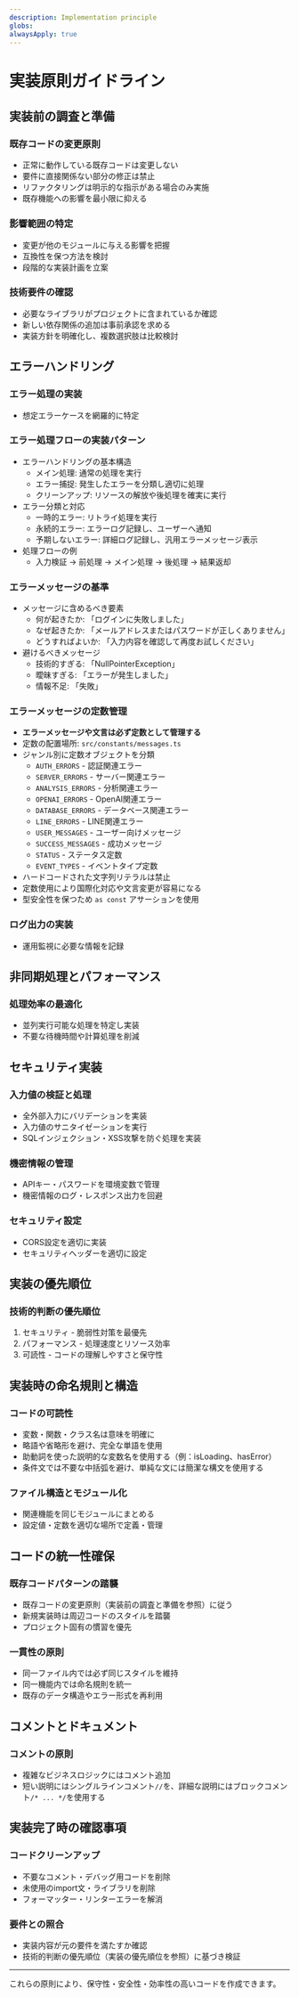 ```yaml
---
description: Implementation principle
globs:
alwaysApply: true
---
```


# 実装原則ガイドライン

## 実装前の調査と準備

### 既存コードの変更原則

- 正常に動作している既存コードは変更しない
- 要件に直接関係ない部分の修正は禁止
- リファクタリングは明示的な指示がある場合のみ実施
- 既存機能への影響を最小限に抑える

### 影響範囲の特定

- 変更が他のモジュールに与える影響を把握
- 互換性を保つ方法を検討
- 段階的な実装計画を立案

### 技術要件の確認

- 必要なライブラリがプロジェクトに含まれているか確認
- 新しい依存関係の追加は事前承認を求める
- 実装方針を明確化し、複数選択肢は比較検討

## エラーハンドリング

### エラー処理の実装

- 想定エラーケースを網羅的に特定

### エラー処理フローの実装パターン

- エラーハンドリングの基本構造
  - メイン処理: 通常の処理を実行
  - エラー捕捉: 発生したエラーを分類し適切に処理
  - クリーンアップ: リソースの解放や後処理を確実に実行
- エラー分類と対応
  - 一時的エラー: リトライ処理を実行
  - 永続的エラー: エラーログ記録し、ユーザーへ通知
  - 予期しないエラー: 詳細ログ記録し、汎用エラーメッセージ表示
- 処理フローの例
  - 入力検証 → 前処理 → メイン処理 → 後処理 → 結果返却

### エラーメッセージの基準

- メッセージに含めるべき要素
  - 何が起きたか: 「ログインに失敗しました」
  - なぜ起きたか: 「メールアドレスまたはパスワードが正しくありません」
  - どうすればよいか: 「入力内容を確認して再度お試しください」
- 避けるべきメッセージ
  - 技術的すぎる: 「NullPointerException」
  - 曖昧すぎる: 「エラーが発生しました」
  - 情報不足: 「失敗」

### エラーメッセージの定数管理

- **エラーメッセージや文言は必ず定数として管理する**
- 定数の配置場所: `src/constants/messages.ts`
- ジャンル別に定数オブジェクトを分類
  - `AUTH_ERRORS` - 認証関連エラー
  - `SERVER_ERRORS` - サーバー関連エラー
  - `ANALYSIS_ERRORS` - 分析関連エラー
  - `OPENAI_ERRORS` - OpenAI関連エラー
  - `DATABASE_ERRORS` - データベース関連エラー
  - `LINE_ERRORS` - LINE関連エラー
  - `USER_MESSAGES` - ユーザー向けメッセージ
  - `SUCCESS_MESSAGES` - 成功メッセージ
  - `STATUS` - ステータス定数
  - `EVENT_TYPES` - イベントタイプ定数
- ハードコードされた文字列リテラルは禁止
- 定数使用により国際化対応や文言変更が容易になる
- 型安全性を保つため `as const` アサーションを使用

### ログ出力の実装

- 運用監視に必要な情報を記録

## 非同期処理とパフォーマンス

### 処理効率の最適化

- 並列実行可能な処理を特定し実装
- 不要な待機時間や計算処理を削減

## セキュリティ実装

### 入力値の検証と処理

- 全外部入力にバリデーションを実装
- 入力値のサニタイゼーションを実行
- SQLインジェクション・XSS攻撃を防ぐ処理を実装

### 機密情報の管理

- APIキー・パスワードを環境変数で管理
- 機密情報のログ・レスポンス出力を回避

### セキュリティ設定

- CORS設定を適切に実装
- セキュリティヘッダーを適切に設定

## 実装の優先順位

### 技術的判断の優先順位

1. セキュリティ - 脆弱性対策を最優先
2. パフォーマンス - 処理速度とリソース効率
3. 可読性 - コードの理解しやすさと保守性

## 実装時の命名規則と構造

### コードの可読性

- 変数・関数・クラス名は意味を明確に
- 略語や省略形を避け、完全な単語を使用
- 助動詞を使った説明的な変数名を使用する（例：isLoading、hasError）
- 条件文では不要な中括弧を避け、単純な文には簡潔な構文を使用する

### ファイル構造とモジュール化

- 関連機能を同じモジュールにまとめる
- 設定値・定数を適切な場所で定義・管理

## コードの統一性確保

### 既存コードパターンの踏襲

- 既存コードの変更原則（実装前の調査と準備を参照）に従う
- 新規実装時は周辺コードのスタイルを踏襲
- プロジェクト固有の慣習を優先

### 一貫性の原則

- 同一ファイル内では必ず同じスタイルを維持
- 同一機能内では命名規則を統一
- 既存のデータ構造やエラー形式を再利用

## コメントとドキュメント

### コメントの原則

- 複雑なビジネスロジックにはコメント追加
- 短い説明にはシングルラインコメント`//`を、詳細な説明にはブロックコメント`/* ... */`を使用する

## 実装完了時の確認事項

### コードクリーンアップ

- 不要なコメント・デバッグ用コードを削除
- 未使用のimport文・ライブラリを削除
- フォーマッター・リンターエラーを解消

### 要件との照合

- 実装内容が元の要件を満たすか確認
- 技術的判断の優先順位（実装の優先順位を参照）に基づき検証

---

これらの原則により、保守性・安全性・効率性の高いコードを作成できます。
